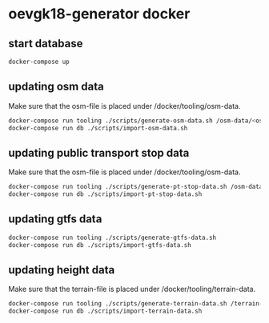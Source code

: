 # oevgk18-generator docker

## start database

``` bash
docker-compose up
```

## updating osm data

Make sure that the osm-file is placed under /docker/tooling/osm-data.

``` bash
docker-compose run tooling ./scripts/generate-osm-data.sh /osm-data/<osm-file>
docker-compose run db ./scripts/import-osm-data.sh
```

## updating public transport stop data

Make sure that the osm-file is placed under /docker/tooling/osm-data.

``` bash
docker-compose run tooling ./scripts/generate-pt-stop-data.sh /osm-data/<osm-file>
docker-compose run db ./scripts/import-pt-stop-data.sh
```



## updating gtfs data

``` bash
docker-compose run tooling ./scripts/generate-gtfs-data.sh
docker-compose run db ./scripts/import-gtfs-data.sh
```

## updating height data

Make sure that the terrain-file is placed under /docker/tooling/terrain-data.

``` bash
docker-compose run tooling ./scripts/generate-terrain-data.sh /terrain-data/<terrain-file>
docker-compose run db ./scripts/import-terrain-data.sh

```